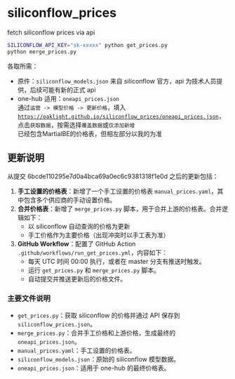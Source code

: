 # siliconflow_prices

fetch siliconflow prices via api

```bash
SILICONFLOW_API_KEY="sk-xxxxx" python get_prices.py
python merge_prices.py
```

各取所需：

- 原件：`siliconflow_models.json` 来自 siliconflow 官方，api 为技术人员提供，后续可能有新的正式 api
- one-hub 适用：`oneapi_prices.json` \
  通过`运营 -> 模型价格 -> 更新价格`，填入 [`https://oaklight.github.io/siliconflow_prices/oneapi_prices.json`](https://oaklight.github.io/siliconflow_prices/oneapi_prices.json)，点击`获取数据`，按需选择`覆盖数据`或`仅添加新增` \
  已经包含MartialBE的价格表，但相左部分以我的为准

## 更新说明

从提交 6bcde110295e7d0a4bca69a0ec6c9381318f1e0d 之后的更新包括：

1. **手工设置的价格表**：新增了一个手工设置的价格表 `manual_prices.yaml`，其中包含多个供应商的手动设置价格。
2. **合并价格表**：新增了 `merge_prices.py` 脚本，用于合并上游的价格表。合并逻辑如下：
   - 以 siliconflow 自动查询的价格为更新
   - 手工价格作为主要价格（出现冲突时以手工表为准）
3. **GitHub Workflow**：配置了 GitHub Action `.github/workflows/run_get_prices.yml`，内容如下：
   - 每天 UTC 时间 00:00 执行，或者在 master 分支有推送时触发。
   - 运行 `get_prices.py` 和 `merge_prices.py` 脚本。
   - 自动提交并推送更新后的价格文件。

### 主要文件说明

- `get_prices.py`：获取 siliconflow 的价格并通过 API 保存到 `siliconflow_prices.json`。
- `merge_prices.py`：合并手工价格和上游价格，生成最终的 `oneapi_prices.json`。
- `manual_prices.yaml`：手工设置的价格表。
- `siliconflow_models.json`：原始的 siliconflow 模型数据。
- `oneapi_prices.json`：适用于 one-hub 的最终价格表。
